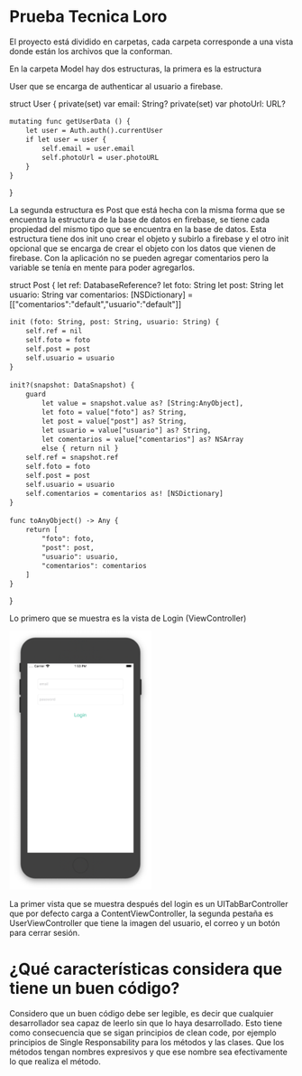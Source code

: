 # Prueba Tecnica Loro

El proyecto está dividido en carpetas, cada carpeta corresponde a una vista donde están los archivos que la conforman.

En la carpeta Model hay dos estructuras, la primera es la estructura 

User que se encarga de authenticar al usuario a firebase. 

struct User {
    private(set) var email: String?
    private(set) var photoUrl: URL?
    
    mutating func getUserData () {
        let user = Auth.auth().currentUser
        if let user = user {
            self.email = user.email
            self.photoUrl = user.photoURL
        }
    }
}

La segunda estructura es Post que está hecha con la misma forma que se encuentra la estructura de la base de datos en firebase, se tiene cada propiedad del mismo tipo que se encuentra en la base de datos. Esta estructura tiene dos init uno crear el objeto y subirlo a firebase y el otro init opcional que se encarga de crear el objeto con los datos que vienen de firebase. Con la aplicación no se pueden agregar comentarios pero la variable se tenía en mente para poder agregarlos.

struct Post {
    let ref: DatabaseReference?
    let foto: String
    let post: String
    let usuario: String
    var comentarios: [NSDictionary] = [["comentarios":"default","usuario":"default"]]
    
    init (foto: String, post: String, usuario: String) {
        self.ref = nil
        self.foto = foto
        self.post = post
        self.usuario = usuario
    }
    
    init?(snapshot: DataSnapshot) {
        guard
            let value = snapshot.value as? [String:AnyObject],
            let foto = value["foto"] as? String,
            let post = value["post"] as? String,
            let usuario = value["usuario"] as? String,
            let comentarios = value["comentarios"] as? NSArray
            else { return nil }
        self.ref = snapshot.ref
        self.foto = foto
        self.post = post
        self.usuario = usuario
        self.comentarios = comentarios as! [NSDictionary]
    }
    
    func toAnyObject() -> Any {
        return [
            "foto": foto,
            "post": post,
            "usuario": usuario,
            "comentarios": comentarios
        ]
    }
}

Lo primero que se muestra es la vista de Login (ViewController)

<img src="https://raw.githubusercontent.com/camyoh/PruebaTecnicaLoro/master/images/login.png" width="50%" height="50%">

La primer vista que se muestra después del login es un UITabBarController que por defecto carga a ContentViewController, la segunda pestaña es UserViewController que tiene la imagen del usuario, el correo y un botón para cerrar sesión.

# ¿Qué características considera que tiene un buen código?

Considero que un buen código debe ser legible, es decir que cualquier desarrollador sea capaz de leerlo sin que lo haya desarrollado. Esto tiene como consecuencia que se sigan principios de clean code, por ejemplo principios de Single Responsability para los métodos y las clases. Que los métodos tengan nombres expresivos y que ese nombre sea efectivamente lo que realiza el método.
